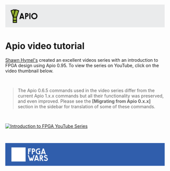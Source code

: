 ![](assets/apio-banner.svg)

# Apio video tutorial

[Shawn Hymel's](https://shawnhymel.com/) created an excellent videos series with an introduction to FPGA design using Apio 0.95. To view the series on YouTube, click on the video thumbnail below.

<br>

> The Apio 0.6.5 commands used in the video series differ from the current Apio 1.x.x commands but all their functionality was preserved, and even improved. Please see the **[Migrating from Apio 0.x.x]** section in the sidebar for translation of some of these commands.  

<br>

[![Introduction to FPGA YouTube Series](https://raw.githubusercontent.com/ShawnHymel/introduction-to-fpga/main/images/Intro%20to%20FPGA%20Part%201_Thumbnail.png)](https://www.youtube.com/watch?v=lLg1AgA2Xoo&list=PLEBQazB0HUyT1WmMONxRZn9NmQ_9CIKhb)

<br>

![](assets/fpgawars-banner.svg)